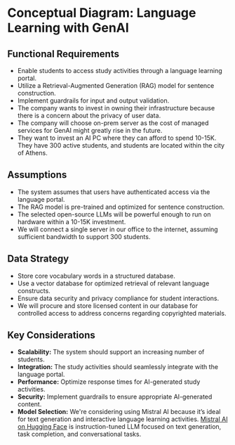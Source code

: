 # Conceptual Diagram: Language Learning with GenAI

## Functional Requirements
- Enable students to access study activities through a language learning portal.
- Utilize a Retrieval-Augmented Generation (RAG) model for sentence construction.
- Implement guardrails for input and output validation.
- The company wants to invest in owning their infrastructure because there is a concern about the privacy of user data.
- The company will choose on-prem server as the cost of managed services for GenAI might greatly rise in the future.
- They want to invest an AI PC where they can afford to spend 10-15K. They have 300 active students, and students are located within the city of Athens.

## Assumptions
- The system assumes that users have authenticated access via the language portal.
- The RAG model is pre-trained and optimized for sentence construction.
- The selected open-source LLMs will be powerful enough to run on hardware within a 10-15K investment.
- We will connect a single server in our office to the internet, assuming sufficient bandwidth to support 300 students.

## Data Strategy
- Store core vocabulary words in a structured database.
- Use a vector database for optimized retrieval of relevant language constructs.
- Ensure data security and privacy compliance for student interactions.
- We will procure and store licensed content in our database for controlled access to address concerns regarding copyrighted materials.

## Key Considerations
- **Scalability:** The system should support an increasing number of students.
- **Integration:** The study activities should seamlessly integrate with the language portal.
- **Performance:** Optimize response times for AI-generated study activities.
- **Security:** Implement guardrails to ensure appropriate AI-generated content.
- **Model Selection:** We're considering using Mistral AI because it’s ideal for text generation and interactive language learning activities. [Mistral AI on Hugging Face](https://huggingface.co/mistralai/Mistral-7B-Instruct-v0.3) is instruction-tuned LLM focused on text generation, task completion, and conversational tasks.
